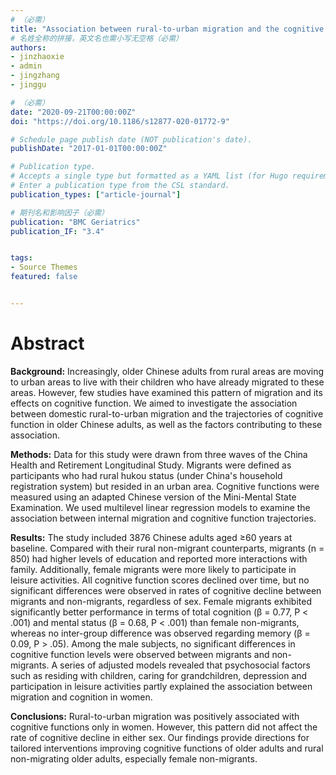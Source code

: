 ```yaml
---
# （必需）
title: "Association between rural-to-urban migration and the cognitive aging trajectories of older Chinese adults: results from a prospective cohort analysis"
# 名姓全称的拼接，英文名也需小写无空格（必需）
authors:
- jinzhaoxie
- admin
- jingzhang
- jinggu

# （必需）
date: "2020-09-21T00:00:00Z"
doi: "https://doi.org/10.1186/s12877-020-01772-9"

# Schedule page publish date (NOT publication's date).
publishDate: "2017-01-01T00:00:00Z"

# Publication type.
# Accepts a single type but formatted as a YAML list (for Hugo requirements).
# Enter a publication type from the CSL standard.
publication_types: ["article-journal"]

# 期刊名和影响因子（必需）
publication: "BMC Geriatrics"
publication_IF: "3.4"


tags:
- Source Themes
featured: false


---
```


# **Abstract**
**Background:** Increasingly, older Chinese adults from rural areas are moving to urban areas to live with their children who have already migrated to these areas. However, few studies have examined this pattern of migration and its effects on cognitive function. We aimed to investigate the association between domestic rural-to-urban migration and the trajectories of cognitive function in older Chinese adults, as well as the factors contributing to these association.

**Methods:** Data for this study were drawn from three waves of the China Health and Retirement Longitudinal Study. Migrants were defined as participants who had rural hukou status (under China's household registration system) but resided in an urban area. Cognitive functions were measured using an adapted Chinese version of the Mini-Mental State Examination. We used multilevel linear regression models to examine the association between internal migration and cognitive function trajectories.

**Results:** The study included 3876 Chinese adults aged ≥60 years at baseline. Compared with their rural non-migrant counterparts, migrants (n = 850) had higher levels of education and reported more interactions with family. Additionally, female migrants were more likely to participate in leisure activities. All cognitive function scores declined over time, but no significant differences were observed in rates of cognitive decline between migrants and non-migrants, regardless of sex. Female migrants exhibited significantly better performance in terms of total cognition (β = 0.77, P < .001) and mental status (β = 0.68, P < .001) than female non-migrants, whereas no inter-group difference was observed regarding memory (β = 0.09, P > .05). Among the male subjects, no significant differences in cognitive function levels were observed between migrants and non-migrants. A series of adjusted models revealed that psychosocial factors such as residing with children, caring for grandchildren, depression and participation in leisure activities partly explained the association between migration and cognition in women.

**Conclusions:** Rural-to-urban migration was positively associated with cognitive functions only in women. However, this pattern did not affect the rate of cognitive decline in either sex. Our findings provide directions for tailored interventions improving cognitive functions of older adults and rural non-migrating older adults, especially female non-migrants.
